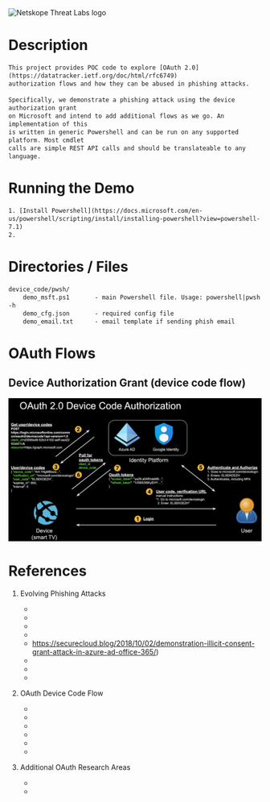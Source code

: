 <img src="https://www.netskope.com/wp-content/uploads/2020/03/netskope-threat-labs.png" alt="Netskope Threat Labs logo" width="200"/>

# Description

    This project provides POC code to explore [OAuth 2.0](https://datatracker.ietf.org/doc/html/rfc6749)
    authorization flows and how they can be abused in phishing attacks.
    
    Specifically, we demonstrate a phishing attack using the device authorization grant
    on Microsoft and intend to add additional flows as we go. An implementation of this 
    is written in generic Powershell and can be run on any supported platform. Most cmdlet
    calls are simple REST API calls and should be translateable to any language.

# Running the Demo
    1. [Install Powershell](https://docs.microsoft.com/en-us/powershell/scripting/install/installing-powershell?view=powershell-7.1)
    2. 

# Directories / Files
    device_code/pwsh/
        demo_msft.ps1       - main Powershell file. Usage: powershell|pwsh -h
        demo_cfg.json       - required config file
        demo_email.txt      - email template if sending phish email

# OAuth Flows

## Device Authorization Grant (device code flow)
<img src="oauth_device_code.png" alt="Device Authorization Grant"> 


# References

1. Evolving Phishing Attacks
    - [A Big Catch: Cloud Phishing from Google App Engine and Azure App Service]:(https://www.netskope.com/blog/a-big-catch-cloud-phishing-from-google-app-engine-and-azure-app-service)
    - [Microsoft Seizes Malicious Domains Used in Mass Office 365 Attacks]:(https://threatpost.com/microsoft-seizes-domains-office-365-phishing-scam/157261/)
    - [Phishing Attack Hijacks Office 365 Accounts Using OAuth Apps]:(https://www.bleepingcomputer.com/news/security/phishing-attack-hijacks-office-365-accounts-using-oauth-apps/)
    - [Office 365 Phishing Attack Leverages Real-Time Active Directory Validation]:(https://threatpost.com/office-365-phishing-attack-leverages-real-time-active-directory-validation/159188/)
    - [Demonstration - Illicit Consent Grant Attack in Azure AD]:(https://www.nixu.com/blog/demonstration-illicit-consent-grant-attack-azure-ad-office-365)
https://securecloud.blog/2018/10/02/demonstration-illicit-consent-grant-attack-in-azure-ad-office-365/)
    - [Detection and Mitigation of Illicit Consent Grant Attacks in Azure AD]:(https://www.cloud-architekt.net/detection-and-mitigation-consent-grant-attacks-azuread/)
    - [HelSec Azure AD write-up: Phishing on Steroids with Azure AD Consent Extractor]:(https://securecloud.blog/2019/12/17/helsec-azure-ad-write-up-phishing-on-steroids-with-azure-ad-consent-extractor/)
    - [Pawn Storm Abuses OAuth In Social Engineering Attack]:(https://www.trendmicro.com/en_us/research/17/d/pawn-storm-abuses-open-authentication-advanced-social-engineering-attacks.html)

2. OAuth Device Code Flow
    - [OAuth 2.0 RFC]:(https://tools.ietf.org/html/rfc6749)
    - [OAuth 2.0 Device Authorization Grant RFC]:(https://datatracker.ietf.org/doc/html/rfc8628)
    - [OAuth 2.0 for TV and Limited-Input Device Applications]:(https://developers.google.com/identity/protocols/oauth2/limited-input-device)
    - [OAuth 2.0 Scopes for Google APIs]:(https://developers.google.com/identity/protocols/oauth2/scopes)
    - [Introducing a new phishing technique for compromising Office 365 accounts]:(https://o365blog.com/post/phishing/#oauth-consent)
    - [Office Device Code Phishing]:(https://gist.github.com/Mr-Un1k0d3r/afef5a80cb72dfeaa78d14465fb0d333)

3. Additional OAuth Research Areas
    - [Poor OAuth implementation leaves millions at risk of stolen data]:(https://searchsecurity.techtarget.com/news/450402565/Poor-OAuth-implementation-leaves-millions-at-risk-of-stolen-data)
    - [How did a full access OAuth token get issued to the Pokémon GO app?]:(https://searchsecurity.techtarget.com/answer/How-did-a-full-access-OAuth-token-get-issued-to-the-Pokemon-GO-app)

